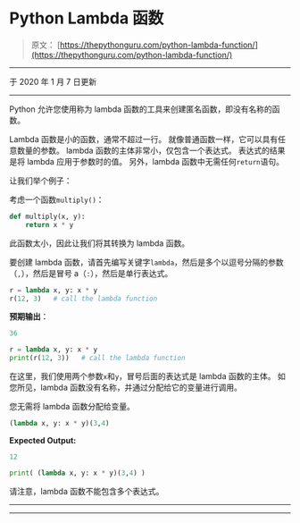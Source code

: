 # Python Lambda 函数

> 原文： [https://thepythonguru.com/python-lambda-function/](https://thepythonguru.com/python-lambda-function/)

* * *

于 2020 年 1 月 7 日更新

* * *

Python 允许您使用称为 lambda 函数的工具来创建匿名函数，即没有名称的函数。

Lambda 函数是小的函数，通常不超过一行。 就像普通函数一样，它可以具有任意数量的参数。 lambda 函数的主体非常小，仅包含一个表达式。 表达式的结果是将 lambda 应用于参数时的值。 另外，lambda 函数中无需任何`return`语句。

让我们举个例子：

考虑一个函数`multiply()`：

```py
def multiply(x, y):
    return x * y

```

此函数太小，因此让我们将其转换为 lambda 函数。

要创建 lambda 函数，请首先编写关键字`lambda`，然后是多个以逗号分隔的参数（`,`），然后是冒号 a（`:`），然后是单行表达式。

```py
r = lambda x, y: x * y
r(12, 3)   # call the lambda function

```

**预期输出**：

```py
36

```

```py
r = lambda x, y: x * y
print(r(12, 3))   # call the lambda function 
```

在这里，我们使用两个参数`x`和`y`，冒号后面的表达式是 lambda 函数的主体。 如您所见，lambda 函数没有名称，并通过分配给它的变量进行调用。

您无需将 lambda 函数分配给变量。

```py
(lambda x, y: x * y)(3,4)

```

**Expected Output:**

```py
12

```

```py
print( (lambda x, y: x * y)(3,4) ) 
```

请注意，lambda 函数不能包含多个表达式。

* * *

* * *
